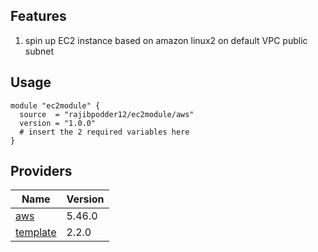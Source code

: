## Features
1. spin up EC2 instance based on amazon linux2 on default VPC public subnet

## Usage

```
module "ec2module" {
  source  = "rajibpodder12/ec2module/aws"
  version = "1.0.0"
  # insert the 2 required variables here
}

```

## Providers

| Name | Version |
|------|---------|
| <a name="provider_aws"></a> [aws](#provider\_aws) | 5.46.0 |
| <a name="provider_template"></a> [template](#provider\_template) | 2.2.0 |